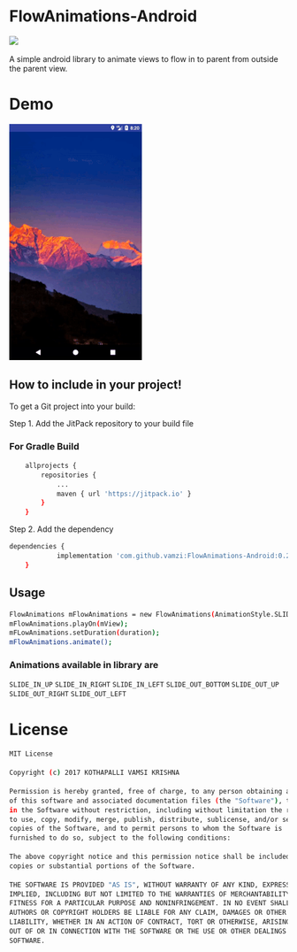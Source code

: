 # FlowAnimations-Android

[![](https://jitpack.io/v/vamzi/FlowAnimations-Android.svg)](https://jitpack.io/#vamzi/FlowAnimations-Android)

A simple android library to animate views to flow in to parent from outside the parent view.

# Demo
![](https://raw.githubusercontent.com/vamzi/FlowAnimations-Android/master/app/src/main/res/drawable/gif_2.gif)

## How to include in your project!

To get a Git project into your build:

Step 1. Add the JitPack repository to your build file

### For Gradle Build

```sh
	allprojects {
		repositories {
			...
			maven { url 'https://jitpack.io' }
		}
	}
```
Step 2. Add the dependency

```sh
dependencies {
	        implementation 'com.github.vamzi:FlowAnimations-Android:0.2.0'
	}
```

## Usage

```sh
FlowAnimations mFlowAnimations = new FlowAnimations(AnimationStyle.SLIDE_IN_BOTTOM);
mFlowAnimations.playOn(mView);
mFLowAnimations.setDuration(duration);
mFlowAnimations.animate();
```
### Animations available in library are

 `SLIDE_IN_UP`
 `SLIDE_IN_RIGHT`
 `SLIDE_IN_LEFT`
 `SLIDE_OUT_BOTTOM`
 `SLIDE_OUT_UP`
 `SLIDE_OUT_RIGHT`
 `SLIDE_OUT_LEFT`

# License
```sh
MIT License

Copyright (c) 2017 KOTHAPALLI VAMSI KRISHNA

Permission is hereby granted, free of charge, to any person obtaining a copy
of this software and associated documentation files (the "Software"), to deal
in the Software without restriction, including without limitation the rights
to use, copy, modify, merge, publish, distribute, sublicense, and/or sell
copies of the Software, and to permit persons to whom the Software is
furnished to do so, subject to the following conditions:

The above copyright notice and this permission notice shall be included in all
copies or substantial portions of the Software.

THE SOFTWARE IS PROVIDED "AS IS", WITHOUT WARRANTY OF ANY KIND, EXPRESS OR
IMPLIED, INCLUDING BUT NOT LIMITED TO THE WARRANTIES OF MERCHANTABILITY,
FITNESS FOR A PARTICULAR PURPOSE AND NONINFRINGEMENT. IN NO EVENT SHALL THE
AUTHORS OR COPYRIGHT HOLDERS BE LIABLE FOR ANY CLAIM, DAMAGES OR OTHER
LIABILITY, WHETHER IN AN ACTION OF CONTRACT, TORT OR OTHERWISE, ARISING FROM,
OUT OF OR IN CONNECTION WITH THE SOFTWARE OR THE USE OR OTHER DEALINGS IN THE
SOFTWARE.
```
